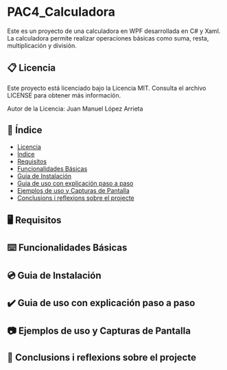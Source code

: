 # PAC4_Calculadora

Este es un proyecto de una calculadora en WPF desarrollada en C# y Xaml. La calculadora permite realizar operaciones básicas como suma, resta, multiplicación y división.

## 📋 Licencia

Este proyecto está licenciado bajo la Licencia MIT. Consulta el archivo LICENSE para obtener más información.

Autor de la Licencia: Juan Manuel López Arrieta

## 📝 Índice

- [Licencia](#-licencia)
- [Índice](#-índice)
- [Requisitos](#️-requisitos)
- [Funcionalidades Básicas](#️-funcionalidades-básicas)
- [Guia de Instalación](#-guia-de-instalación)
- [Guia de uso con explicación paso a paso](-#guia-de-uso-con-explicación-paso-a-paso)
- [Ejemplos de uso y Capturas de Pantalla](-#ejemplos-de-uso-y-capturas-de-pantalla)
- [Conclusions i reflexions sobre el projecte](-#conclusions-i-reflexions-sobre-el-projecte)

## 🖥️ Requisitos

## ⌨️ Funcionalidades Básicas

## 💿 Guia de Instalación

## ✔️ Guia de uso con explicación paso a paso

## 📷 Ejemplos de uso y Capturas de Pantalla

## 🤔 Conclusions i reflexions sobre el projecte
